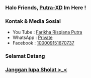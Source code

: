 ### Halo Friends, [Putra-XD]() Im Here !

### Kontak & Media Sosial
- You Tube : [Farikha Risqiana Putra]()
- WhatsApp : [Private]()
- Facebook : [100009151670737]()

### Selamat Datang

### [Janggan lupa Sholat >_<]()
<!--
**Putra-XD/Putra-XD** adalah repositori _special_ karena `README.md` (file ini) muncul di profil GitHub Anda.

Berikut adalah beberapa ide untuk Anda mulai:
